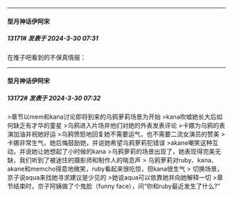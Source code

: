 ﻿
*****

####  型月神话伊阿宋  
##### 13171#       发表于 2024-3-30 07:31

在推子吧看到的不保真情报：

*****

####  型月神话伊阿宋  
##### 13172#       发表于 2024-3-30 07:32

&gt;章节以mem和kana讨论即将到来的乌鸦萝莉场景为开始  &gt;kana吹嘘她长大后如何缺乏有才华的童星  &gt;乌鸦进入片场并他们对她的外表发表评论  &gt;卡娜为乌鸦的表演加油并祝她好运  &gt;乌鸦愤怒地回复她不需要运气，也不需要二流女演员的赞美  &gt;卡娜非常生气，她后悔鼓励她，并说她希望乌鸦萝莉犯错误  &gt;akane嘲笑这种互动，并说她让她想起了小时候的kana  &gt;乌鸦萝莉的场景出现了，她表现得完美无缺，我们听到了被迷住的摄影师和制作人的喘息声  &gt; 乌鸦萝莉对ruby、kana、akane和memcho得意地微笑，ruby看起来很吃惊，但kana很生气  &gt; 切换场景，京子说aqua来找她寻求建议是少见的  &gt;她说aqua可以依靠她并向她解释一切  &gt;章节结束时，京子阿姨做了个鬼脸（funny face），问“你和ruby最近发生了什么?”

